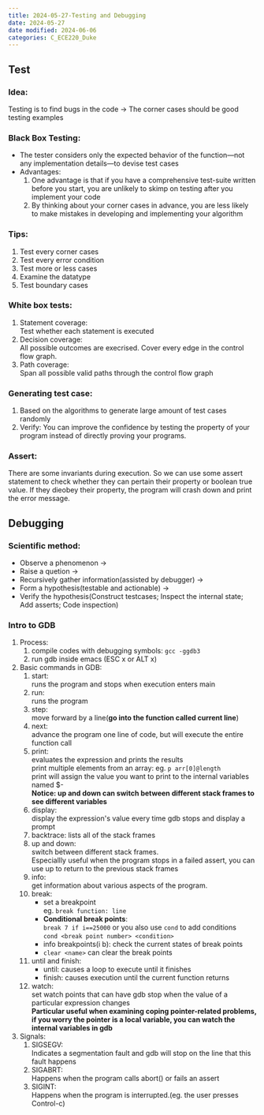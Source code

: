 ```yaml
---
title: 2024-05-27-Testing and Debugging
date: 2024-05-27
date modified: 2024-06-06
categories: C_ECE220_Duke
---
```


## Test

### Idea:

   Testing is to find bugs in the code -> The corner cases should be good testing examples

### Black Box Testing:

   - The tester considers only the expected behavior of the function—not any implementation details—to devise test cases
   - Advantages:
     1. One advantage is that if you have a comprehensive test-suite written before you start, you are unlikely to skimp on testing after you implement your code
     2. By thinking about your corner cases in advance, you are less likely to make mistakes in developing and implementing your algorithm

### Tips:

   1. Test every corner cases
   2. Test every error condition
   3. Test more or less cases
   4. Examine the datatype
   5. Test boundary cases

### White box tests:

   1. Statement coverage:  
      Test whether each statement is executed
   2. Decision coverage:  
      All possible outcomes are execrised. Cover every edge in the control flow graph.
   3. Path coverage:  
      Span all possible valid paths through the control flow graph

### Generating test case:

   1. Based on the algorithms to generate large amount of test cases randomly
   2. Verify: You can improve the confidence by testing the property of your program instead of directly proving your programs.

### Assert:

   There are some invariants during execution. So we can use some assert statement to check whether they can pertain their property or boolean true value. If they dieobey their property, the program will crash down and print the error message.

## Debugging

### Scientific method:

   - Observe a phenomenon -> 
   - Raise a quetion -> 
   - Recursively gather information(assisted by debugger) -> 
   - Form a  hypothesis(testable and actionable) -> 
   - Verify the hypothesis(Construct testcases; Inspect the internal state; Add asserts; Code inspection)

### Intro to GDB 

1. Process:
      1. compile codes with debugging symbols: `gcc -ggdb3`
      2. run gdb inside emacs (ESC x or ALT x)
2. Basic commands in GDB:
      1. start:  
         runs the program and stops when execution enters main
      2. run:  
         runs the program
      3. step:  
         move forward by a line(**go into the function called current line**)
      4. next:  
         advance the program one line of code, but will execute the entire function call
      5. print:  
         evaluates the expression and prints the results  
         print multiple elements from an array: eg. `p arr[0]@length`  
         print will assign the value you want to print to the internal variables named $-  
         **Notice: up and down can switch between different stack frames to see different variables**
      6. display:  
         display the expression's value every time gdb stops and display a prompt
      7. backtrace: lists all of the stack frames
      8. up and down:  
         switch between different stack frames.  
         Especiallly useful when the program stops in a failed assert, you can use up to return to the previous stack frames
      9. info:  
         get information about various aspects of the program.
     10. break:
         - set a breakpoint  
         eg. `break function: line`
         - **Conditional break points**:  
           `break 7 if i==25000` or you also use `cond` to add conditions  
           `cond <break point number> <condition>`
         - info breakpoints(i b): check the current states of break points 
         - `clear <name>` can clear the break points
     11. until and finish:
         - until: causes a loop to execute until it finishes
         - finish: causes execution until the current function returns
     12. watch:  
         set watch points that can have gdb stop when the value of a particular expression changes  
         **Particular useful when examining coping pointer-related problems, if you worry the pointer is a local variable, you can watch the internal variables in gdb**
3. Signals:
   1. SIGSEGV:  
      Indicates a segmentation fault and gdb will stop on the line that this fault happens
   2. SIGABRT:  
      Happens when the program calls abort() or fails an assert
   3. SIGINT:  
      Happens when the program is interrupted.(eg. the user presses Control-c)
